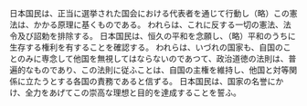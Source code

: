 日本国民は、正当に選挙された国会における代表者を通じて行動し（略）この憲法は、かかる原理に基くものである。
われらは、これに反する一切の憲法、法令及び詔勅を排除する。
日本国民は、恒久の平和を念願し、（略）平和のうちに生存する権利を有することを確認する。
われらは、いづれの国家も、自国のことのみに専念して他国を無視してはならないのであつて、政治道徳の法則は、普遍的なものであり、この法則に従ふことは、自国の主権を維持し、他国と対等関係に立たうとする各国の責務であると信ずる。
日本国民は、国家の名誉にかけ、全力をあげてこの崇高な理想と目的を達成することを誓ふ。